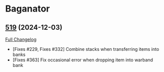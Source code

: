 # Baganator

## [519](https://github.com/Baganator/Baganator/tree/519) (2024-12-03)
[Full Changelog](https://github.com/Baganator/Baganator/compare/518...519) 

- [Fixes #229, Fixes #332] Combine stacks when transferring items into banks  
- [Fixes #363] Fix occasional error when dropping item into warband bank  
